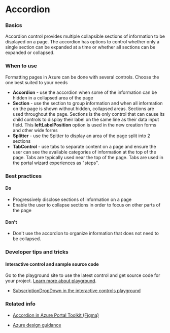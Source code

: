 ﻿# Accordion

 
<a name="basics"></a>
### Basics
Accordion control provides multiple collapsible sections of information to be displayed on a page.  The accordion has options to control whether only a single section can be expanded at a time or whether all sections can be expanded or collapsed.


<!-- TODO get an IMAGE to embed here -->

<!-- TODO get an SAMPLE CODE to embed here -->

 
<a name="when-to-use"></a>
### When to use
Formatting pages in Azure can be done with several controls.  Choose the one best suited to your needs
* **Accordion** - use the accordion when some of the information can be hidden in a collapsed area of the page
* **Section** - use the section to group information and when all information on the page is shown without hidden, collapsed areas.  Sections are used throughout the page.  Sections is the only control that can cause its child controls to display their label on the same line as their data input field.  This **leftLabelPosition** option is used in the new creation forms and other wide forms
* **Splitter** - use the Spitter to display an area of the page split into 2 sections
* **TabControl** - use tabs to separate content on a page and ensure the user can see the available categories of information at the top of the page.  Tabs are typically used near the top of the page.  Tabs are used in the portal wizard experiences as "steps".



 
<a name="best-practices"></a>
### Best practices

<a name="best-practices-do"></a>
#### Do

* Progressively disclose sections of information on a page
* Enable the user to collapse sections in order to focus on other parts of the page

<a name="best-practices-don-t"></a>
#### Don&#39;t

* Don't use the accordion to organize information that does not need to be collapsed.



 
<a name="developer-tips-and-tricks"></a>
### Developer tips and tricks



<a name="developer-tips-and-tricks-interactive-control-and-sample-source-code"></a>
#### Interactive control and sample source code
Go to the playground site to use the latest control and get source code for your project.  [Learn more about playground](./top-extensions-controls-playground.md).

*  <a href="https://ms.portal.azure.com/?Microsoft_Azure_Playground=true#blade/Microsoft_Azure_Playground/ControlsIndexBlade/Accordion_create_Playground" target="_blank">SubscriptionDropDown in the interactive controls playground</a>

 


 
<a name="related-info"></a>
### Related info

* <a href="https://www.figma.com/file/Bwn8rmUOYtnPRwA3JoQTBn/Azure-Portal-Toolkit?node-id=3410%3A7557" target="_blank">Accordion in Azure Portal Toolkit (Figma)</a>

* [Azure design guidance](http://aka.ms/portalfx/design)


